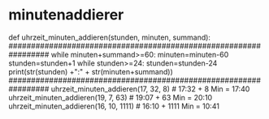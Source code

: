 # minutenaddierer
def uhrzeit_minuten_addieren(stunden, minuten, summand): 
#################################################################
    while minuten+summand>=60:
        minuten=minuten-60
        stunden=stunden+1
    while stunden>=24:
        stunden=stunden-24
    print(str(stunden) +":" + str(minuten+summand))
#################################################################
uhrzeit_minuten_addieren(17, 32, 8) # 17:32 + 8 Min = 17:40
uhrzeit_minuten_addieren(19, 7, 63) # 19:07 + 63 Min = 20:10
uhrzeit_minuten_addieren(16, 10, 1111) # 16:10 + 1111 Min = 10:41

